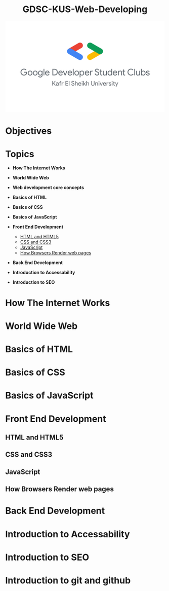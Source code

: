 <style>
	*
	{
		scroll-behavior: smooth;
		scroll-padding-top: 20px;
	}
</style>

<h1 style="text-align:center">GDSC-KUS-Web-Developing</h1>

![GDSC-KUS-Logo](./assets/logo.png)

# Objectives

# Topics

- **How The Internet Works**
- **World Wide Web**
- **Web development core concepts**
- **Basics of HTML**
- **Basics of CSS**
- **Basics of JavaScript**
- **Front End Development**

	- [HTML and HTML5](#html-and-html5)
	- [CSS and CSS3](#css-and-css3)
	- [JavaScript](#javascript)
	- [How Browsers Render web pages](#how-browsers-render-web-pages)

- **Back End Development**
- **Introduction to Accessability**
- **Introduction to SEO**

# How The Internet Works

# World Wide Web

# Basics of HTML

# Basics of CSS

# Basics of JavaScript

# Front End Development

## HTML and HTML5

## CSS and CSS3

## JavaScript

## How Browsers Render web pages

# Back End Development

# Introduction to Accessability

# Introduction to SEO

# Introduction to git and github
